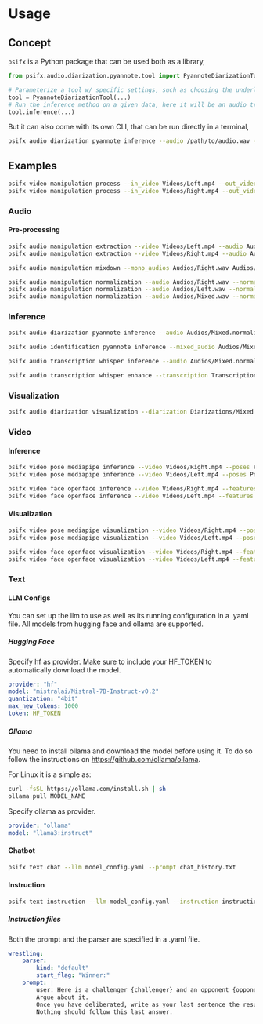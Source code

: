 # Usage

## Concept

`psifx` is a Python package that can be used both as a library,
```python
from psifx.audio.diarization.pyannote.tool import PyannoteDiarizationTool

# Parameterize a tool w/ specific settings, such as choosing the underlying neural network, etc.
tool = PyannoteDiarizationTool(...)
# Run the inference method on a given data, here it will be an audio track for example.
tool.inference(...)
```
But it can also come with its own CLI, that can be run directly in a terminal,
```bash
psifx audio diarization pyannote inference --audio /path/to/audio.wav --diarization /path/to/diarization.rttm
```

## Examples

```bash
psifx video manipulation process --in_video Videos/Left.mp4 --out_video Videos/Left.processed.mp4  --start 18 --end 210 --x_min 1347 --y_min 459 --x_max 2553 --y_max 1898 --overwrite
psifx video manipulation process --in_video Videos/Right.mp4 --out_video Videos/Right.processed.mp4  --start 18 --end 210 --x_min 1358 --y_min 435 --x_max 2690 --y_max 2049 --overwrite
```

### Audio

#### Pre-processing

```bash
psifx audio manipulation extraction --video Videos/Left.mp4 --audio Audios/Left.wav
psifx audio manipulation extraction --video Videos/Right.mp4 --audio Audios/Right.wav

psifx audio manipulation mixdown --mono_audios Audios/Right.wav Audios/Left.wav --mixed_audio Audios/Mixed.wav

psifx audio manipulation normalization --audio Audios/Right.wav --normalized_audio Audios/Right.normalized.wav
psifx audio manipulation normalization --audio Audios/Left.wav --normalized_audio Audios/Left.normalized.wav
psifx audio manipulation normalization --audio Audios/Mixed.wav --normalized_audio Audios/Mixed.normalized.wav
```

### Inference

```bash
psifx audio diarization pyannote inference --audio Audios/Mixed.normalized.wav --diarization Diarizations/Mixed.rttm --num_speakers 2 --device cuda

psifx audio identification pyannote inference --mixed_audio Audios/Mixed.normalized.wav --diarization Diarizations/Mixed.rttm --mono_audios Audios/Left.normalized.wav Audios/Right.normalized.wav --identification Identifications/Mixed.json --device cuda

psifx audio transcription whisper inference --audio Audios/Mixed.normalized.wav --transcription Transcriptions/Mixed.vtt --model_name large --language fr --device cuda

psifx audio transcription whisper enhance --transcription Transcriptions/Mixed.vtt --diarization Diarizations/Mixed.rttm --identification Identifications/Mixed.json --enhanced_transcription Transcriptions/Mixed.enhanced.vtt
```

### Visualization

```bash
psifx audio diarization visualization --diarization Diarizations/Mixed.rttm --visualization Visualizations/Mixed.png
```

### Video

#### Inference

```bash
psifx video pose mediapipe inference --video Videos/Right.mp4 --poses Poses/Right.tar.xz --masks Masks/Right.mp4
psifx video pose mediapipe inference --video Videos/Left.mp4 --poses Poses/Left.tar.xz --masks Masks/Left.mp4

psifx video face openface inference --video Videos/Right.mp4 --features Faces/Right.tar.xz
psifx video face openface inference --video Videos/Left.mp4 --features Faces/Left.tar.xz
```

#### Visualization

```bash
psifx video pose mediapipe visualization --video Videos/Right.mp4 --poses Poses/Right.tar.xz --visualization Visualizations/Right.mediapipe.mp4
psifx video pose mediapipe visualization --video Videos/Left.mp4 --poses Poses/Left.tar.xz --visualization Visualizations/Left.mediapipe.mp4

psifx video face openface visualization --video Videos/Right.mp4 --features Faces/Right.tar.xz --visualization Visualizations/Right.openface.mp4
psifx video face openface visualization --video Videos/Left.mp4 --features Faces/Left.tar.xz --visualization Visualizations/Left.openface.mp4
```

### Text

#### LLM Configs
You can set up the llm to use as well as its running configuration in a .yaml file.
All models from hugging face and ollama are supported.
##### Hugging Face
Specify hf as provider.
Make sure to include your HF_TOKEN to automatically download the model.
```yaml
provider: "hf"
model: "mistralai/Mistral-7B-Instruct-v0.2"
quantization: "4bit"
max_new_tokens: 1000
token: HF_TOKEN
```
##### Ollama
You need to install ollama and download the model before using it.
To do so follow the instructions on https://github.com/ollama/ollama.

For Linux it is a simple as:
```bash
curl -fsSL https://ollama.com/install.sh | sh
ollama pull MODEL_NAME
```
Specify ollama as provider.
```yaml
provider: "ollama"
model: "llama3:instruct"
```

#### Chatbot

```bash
psifx text chat --llm model_config.yaml --prompt chat_history.txt
```

#### Instruction

```bash
psifx text instruction --llm model_config.yaml --instruction instruction.yaml --input input.csv --output output.csv
```

##### Instruction files
Both the prompt and the parser are specified in a .yaml file.
```yaml
wrestling:
    parser:
        kind: "default"
        start_flag: "Winner:"
    prompt: |
        user: Here is a challenger {challenger} and an opponent {opponent} which one would win in a professional wrestling match?
        Argue about it.
        Once you have deliberated, write as your last sentence the result of your deliberation in the following format Winner: 'name of the winner'.
        Nothing should follow this last answer.
```